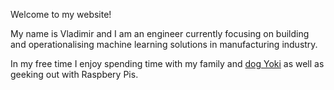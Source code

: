 
Welcome to my website! 

My name is Vladimir and I am an engineer currently focusing on building and operationalising machine learning solutions in manufacturing industry.  

In my free time I enjoy spending time with my family and [dog Yoki](https://zhopasushami.github.io) as well as geeking out with Raspbery Pis.